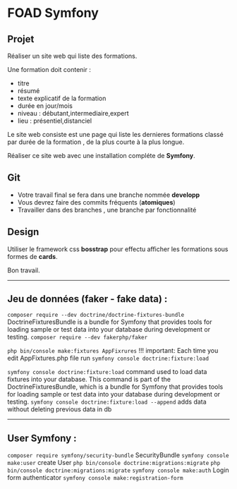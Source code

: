 # FOAD Symfony

## Projet

Réaliser un site web qui liste des formations.

Une formation doit contenir :
- titre
- résumé
- texte explicatif de la formation
- durée en jour/mois
- niveau : débutant,intermediaire,expert
- lieu : présentiel,distanciel

Le site web consiste est une page qui liste les dernieres formations classé par durée de la formation , de la plus courte à la plus longue.

Réaliser ce site web avec une installation compléte de **Symfony**.

## Git

- Votre travail final se fera dans une branche nommée **developp**
- Vous devrez faire des commits fréquents (**atomiques**) 
- Travailler dans des branches , une branche par fonctionnalité

## Design

Utiliser le framework css **bosstrap** pour effectu afficher les formations sous formes de **cards**.

Bon travail.


---
## Jeu de données (faker - fake data) :
`composer require --dev doctrine/doctrine-fixtures-bundle` DoctrineFixturesBundle is a bundle for Symfony that provides tools for loading sample or test data into your database during development or testing.
`composer require --dev fakerphp/faker`

`php bin/console make:fixtures AppFixrures` !!! important: Each time you edit AppFixtures.php file run ``symfony console doctrine:fixture:load``

`symfony console doctrine:fixture:load` command used to load data fixtures into your database. This command is part of the DoctrineFixturesBundle, which is a bundle for Symfony that provides tools for loading sample or test data into your database during development or testing.
`symfony console doctrine:fixture:load --append` adds data without deleting previous data in db


----
## User Symfony :
`composer require symfony/security-bundle` SecurityBundle
`symfony console make:user` create User
`php bin/console doctrine:migrations:migrate`
`php bin/console doctrine:migrations:migrate`
`symfony console make:auth` Login form authenticator
`symfony console make:registration-form`
